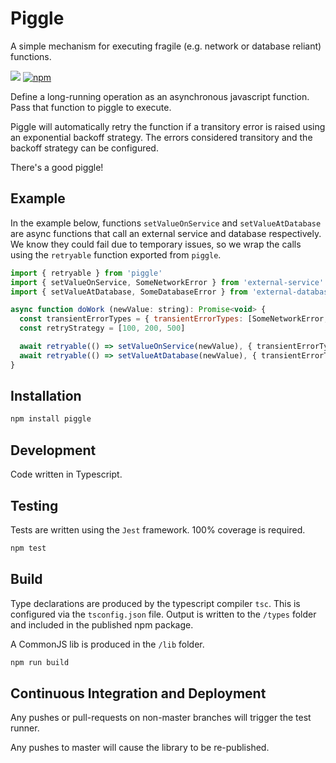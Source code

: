 # Piggle

A simple mechanism for executing fragile (e.g. network or database reliant) functions.

![](https://github.com/karlhulme/piggle/workflows/CD/badge.svg)
[![npm](https://img.shields.io/npm/v/piggle.svg)](https://www.npmjs.com/package/piggle)

Define a long-running operation as an asynchronous javascript function.  Pass that function to piggle to execute.

Piggle will automatically retry the function if a transitory error is raised using an exponential backoff strategy.  The errors considered transitory and the backoff strategy can be configured.

There's a good piggle!

## Example

In the example below, functions `setValueOnService` and `setValueAtDatabase` are async functions that call an external service and database respectively.  We know they could fail due to temporary issues, so we wrap the calls using the `retryable` function exported from `piggle`.

```javascript
import { retryable } from 'piggle'
import { setValueOnService, SomeNetworkError } from 'external-service'
import { setValueAtDatabase, SomeDatabaseError } from 'external-database'

async function doWork (newValue: string): Promise<void> {
  const transientErrorTypes = { transientErrorTypes: [SomeNetworkError, SomeDatabaseError] }
  const retryStrategy = [100, 200, 500]

  await retryable(() => setValueOnService(newValue), { transientErrorTypes, retryStrategy })
  await retryable(() => setValueAtDatabase(newValue), { transientErrorTypes, retryStrategy })
}
```


## Installation

```bash
npm install piggle
```


## Development

Code written in Typescript.


## Testing

Tests are written using the `Jest` framework.  100% coverage is required.

```bash
npm test
```


## Build

Type declarations are produced by the typescript compiler `tsc`.  This is configured via the `tsconfig.json` file.  Output is written to the `/types` folder and included in the published npm package.

A CommonJS lib is produced in the `/lib` folder.

```bash
npm run build
```


## Continuous Integration and Deployment

Any pushes or pull-requests on non-master branches will trigger the test runner.

Any pushes to master will cause the library to be re-published.
